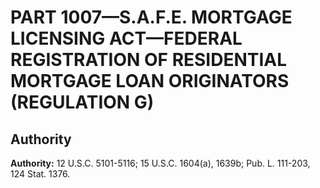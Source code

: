 # PART 1007—S.A.F.E. MORTGAGE LICENSING ACT—FEDERAL REGISTRATION OF RESIDENTIAL MORTGAGE LOAN ORIGINATORS (REGULATION G)


## Authority

**Authority:** 12 U.S.C. 5101-5116; 15 U.S.C. 1604(a), 1639b; Pub. L. 111-203, 124 Stat. 1376.


